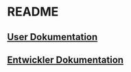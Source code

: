 # README

## <a href="https://ubs-pof-chatbot.github.io/Docs/UserDoc">User Dokumentation</a>
## <a href="https://ubs-pof-chatbot.github.io/Docs/DeveloperDoc">Entwickler Dokumentation</a>
<!--stackedit_data:
eyJoaXN0b3J5IjpbMTY0NTAzMDMzMywtMzg4OTM3MDgwXX0=
-->